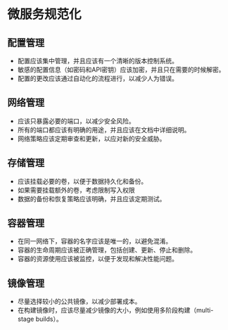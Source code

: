 # 微服务规范化

## 配置管理

- 配置应该集中管理，并且应该有一个清晰的版本控制系统。
- 敏感的配置信息（如密码和API密钥）应该加密，并且只在需要的时候解密。
- 配置的更改应该通过自动化的流程进行，以减少人为错误。

## 网络管理

- 应该只暴露必要的端口，以减少安全风险。
- 所有的端口都应该有明确的用途，并且应该在文档中详细说明。
- 网络策略应该定期审查和更新，以应对新的安全威胁。

## 存储管理

- 应该挂载必要的卷，以便于数据持久化和备份。
- 如果需要挂载额外的卷，考虑限制写入权限
- 数据的备份和恢复策略应该明确，并且应该定期测试。

## 容器管理

- 在同一网络下，容器的名字应该是唯一的，以避免混淆。
- 容器的生命周期应该被正确管理，包括创建、更新、停止和删除。
- 容器的资源使用应该被监控，以便于发现和解决性能问题。

## 镜像管理

- 尽量选择较小的公共镜像，以减少部署成本。
- 在构建镜像时，应该尽量减少镜像的大小，例如使用多阶段构建（multi-stage builds）。
